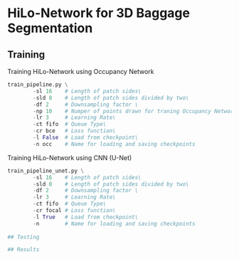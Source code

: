 # HiLo-Network for 3D Baggage Segmentation
## Training
Training HiLo-Network using Occupancy Network
```python 
train_pipeline.py \
        -sl 16    # Length of patch sides\
        -sld 8    # Length of patch sides divided by two\ 
        -df 2     # Downsampling factor \
        -np 10    # Numper of points drawn for traning Occupancy Network\
        -lr 3     # Learning Rate\
        -ct fifo  # Queue Type\
        -cr bce   # Loss function\
        -l False  # Load from checkpoint\
        -n occ    # Name for loading and saving checkpoints
```
Training HiLo-Network using CNN (U-Net)
```python
train_pipeline_unet.py \
        -sl 16    # Length of patch sides\
        -sld 8    # Length of patch sides divided by two\ 
        -df 2     # Downsampling factor \
        -lr 3     # Learning Rate\
        -ct fifo  # Queue Type\
        -cr focal # Loss function\
        -l True   # Load from checkpoint\
        -n        # Name for loading and saving checkpoints
        
## Testing

## Results
